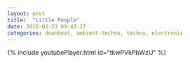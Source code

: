 ```yaml
---
layout: post
title:  "Little People"
date: 2016-02-23 09:43:17
categories: downbeat, ambient-techno, techno, electronic
---
```

{% include youtubePlayer.html id="tkwPVkPbWzU" %}
